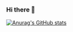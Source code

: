 ### Hi there 👋

[![Anurag's GitHub stats](https://github-readme-stats.vercel.app/api?username=candiedcode)](https://github.com/anuraghazra/github-readme-stats)
<!--
**CandiedCode/CandiedCode** is a ✨ _special_ ✨ repository because its `README.md` (this file) appears on your GitHub profile.

Here are some ideas to get you started:

- 🔭 I’m currently working on ...
- 🌱 I’m currently learning ...
- 👯 I’m looking to collaborate on ...
- 🤔 I’m looking for help with ...
- 💬 Ask me about ...
- 📫 How to reach me: ...
- 😄 Pronouns: ...
- ⚡ Fun fact: ...
-->
